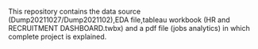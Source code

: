 
 
This repository contains the data source (Dump20211027/Dump2021102),EDA file,tableau workbook (HR and RECRUITMENT DASHBOARD.twbx) and a pdf file (jobs analytics) in which
complete project is explained.
